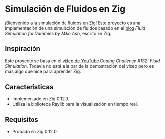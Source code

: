 # Simulación de Fluidos en Zig

¡Bienvenido a la simulación de fluidos en Zig! Este proyecto es una implementación de una simulación de fluidos basado en el [blog](https://www.mikeash.com/pyblog/simulation/fluid-simulation-for-dummies.html) _Fluid Simulation for Dummies by Mike Ash_, escrito en Zig.

## Inspiración

Este proyecto se basa en el [video de YouTube](https://youtu.be/alhpH6ECFvQ) _Coding Challenge #132: Fluid Simulation_. Todavia no está a la par de la demostración del video pero es más algo que hice para aprender Zig.

## Características

- Implementado en Zig 0.12.0.
- Utiliza la biblioteca Raylib para la visualización en tiempo real.

## Requisitos

- Probado en Zig 0.12.0
